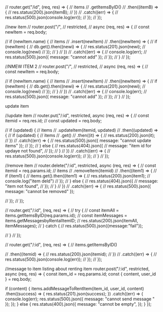 // router.get("/id", (req, res) => {
//     items
//       .getItemsByID()
//       .then((itemB) => {
//         res.status(200).json(itemB);
//       })
//       .catch((err) => {
//         res.status(500).json(console.log(err));
//       });
//   });

//new item
// router.post("/", 
// restricted, 
// async (req, res) => {
//   const newItem = req.body;

//   if (newItem.name) {
//     items
//       .insert(newItem)
//       .then((newItem) => {
//         if (newItem) {
//           db.get().then((newi) => {
//             res.status(201).json(newi);
//             console.log(newi)
//           });
//         }
//       })
//       .catch((err) => {
//         console.log(err);
//         res.status(500).json({ message: "cannot add" });
//       });
//   }
// });

//NMEW ITEM 2
// router.post("/", 
// restricted, 
// async (req, res) => {
//   const newItem = req.body;

//   if (newItem.name) {
//     items
//       .insert(newItem)
//       .then((newItem) => {
//         if (newItem) {
//           db.get().then((newi) => {
//             res.status(201).json(newi);
//             console.log(newi)
//           });
//         }
//       })
//       .catch((err) => {
//         console.log(err);
//         res.status(500).json({ message: "cannot add" });
//       });
//   }
// });

update item

//update item
// router.put("/:id", restricted, async (req, res) => {
//   const itemid = req.res.id;
//   const updated = req.body;

//   if (updated) {
//     items
//       .updateItem(itemid, updated)
//       .then((updated) => {
//         if (updated) {
//           items
//             .get()
//             .then((it) => {
//               res.status(200).json(it);
//             })
//             .catch((err) => {
//               res.status(500).json({ message: "cannot update items" });
//             });
//         } else {
//           res.status(404).json({
//             message: "item id for updaye not found",
//           });
//         }
//       })
//       .catch((err) => {
//         res.status(500).json(console.log(err));
//       });
//   }
// });



//remove item
// router.delete("/:id", restricted, async (req, res) => {
//   const itemid = req.params.id;
//   items
//     .removeItem(itemid)
//     .then((item1) => {
//       if (item1) {
//         items.get().then((item1) => {
//           res.status(200).json(item1);
//           console.log("item deld")
//         });
//       } else {
//         res.status(404).json({
//           message: "item not found",
//         });
//       }
//     })
//     .catch((err) => {
//       res.status(500).json({ message: "cannot be removed" });

//     });
// });



// router.get("/:id", (req, res) => {
//   try {
//     const itemAll = items.getItemsByID(req.params.id);
//     const itemMessages = items.getMessagesbyRentalItemID;
//     res.status(200).json(itemAll, itemMessages);
//   } catch {
//     res.status(500).json({message:"fail"});
    
//   }
// });

// router.get("/:id", (req, res) => {
// items.getItemsByID()

//     .then((itemid) => {
//       res.status(200).json(itemid);
//     })
//     .catch((err) => {
//       res.status(500).json(console.log(err));
//     });
// });



//message to item listing about renting item
router.post("/:id", restricted, async (req, res) => {
  const item_id = req.params.id;
  const { content, user_id } = req.body;

  if (content) {
    items.addMessageToRentItem(item_id, user_id, content)
      .then((success) => {
        res.status(201).json(success);
      })
      .catch((err) => {
        console.log(err);
        res.status(500).json({ message: "cannot send message " });
      });
  } else {
    res.status(400).json({
      message: "cannot be empty",
    });
  }
});